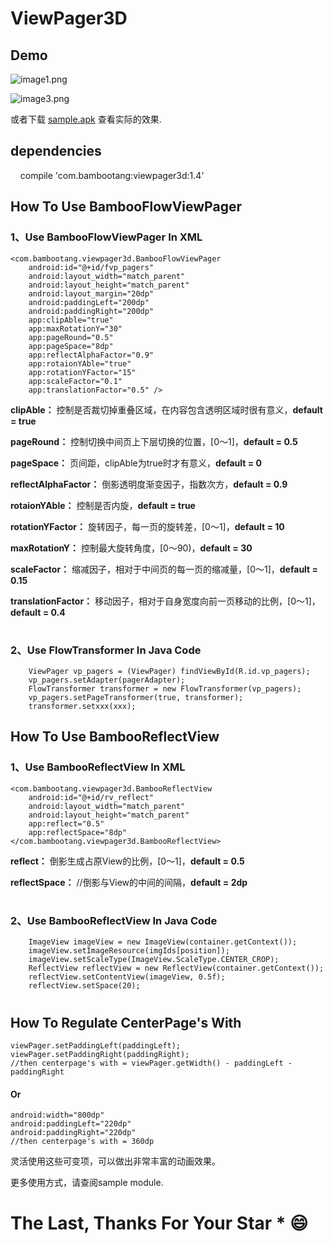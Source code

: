 # ViewPager3D

## Demo

![image1.png](https://github.com/bambootang/ViewPager3D/blob/master/imgs/img1.gif)

![image3.png](https://github.com/bambootang/ViewPager3D/blob/master/imgs/img3.gif)

或者下载 [sample.apk](https://github.com/bambootang/ViewPager3D/blob/master/sample.apk) 查看实际的效果.


## dependencies

        compile 'com.bambootang:viewpager3d:1.4'

  
  
  
## How To Use BambooFlowViewPager
### 1、Use BambooFlowViewPager In XML

    <com.bambootang.viewpager3d.BambooFlowViewPager
        android:id="@+id/fvp_pagers"
        android:layout_width="match_parent"
        android:layout_height="match_parent"
        android:layout_margin="20dp"
        android:paddingLeft="200dp"
        android:paddingRight="200dp"
        app:clipAble="true"
        app:maxRotationY="30"
        app:pageRound="0.5"
        app:pageSpace="8dp"
        app:reflectAlphaFactor="0.9"
        app:rotaionYAble="true"
        app:rotationYFactor="15"
        app:scaleFactor="0.1"
        app:translationFactor="0.5" />

**clipAble：** 控制是否裁切掉重叠区域，在内容包含透明区域时很有意义，**default = true**

**pageRound：** 控制切换中间页上下层切换的位置，\[0～1\]，**default = 0.5**

**pageSpace：** 页间距，clipAble为true时才有意义，**default = 0**

**reflectAlphaFactor：** 倒影透明度渐变因子，指数次方，**default = 0.9**

**rotaionYAble：** 控制是否内旋，**default = true**

**rotationYFactor：** 旋转因子，每一页的旋转差，\[0～1\]，**default = 10**

**maxRotationY：** 控制最大旋转角度，\[0～90\)，**default = 30**

**scaleFactor：** 缩减因子，相对于中间页的每一页的缩减量，\[0～1\]，**default = 0.15**

**translationFactor：** 移动因子，相对于自身宽度向前一页移动的比例，\[0～1\]，**default = 0.4**


#
  
  
### 2、Use FlowTransformer In Java Code

        ViewPager vp_pagers = (ViewPager) findViewById(R.id.vp_pagers);
        vp_pagers.setAdapter(pagerAdapter);
        FlowTransformer transformer = new FlowTransformer(vp_pagers);
        vp_pagers.setPageTransformer(true, transformer);
        transformer.setxxx(xxx);
        
        
        
        
        
## How To Use BambooReflectView 
  
### 1、Use BambooReflectView In XML

    <com.bambootang.viewpager3d.BambooReflectView
        android:id="@+id/rv_reflect"
        android:layout_width="match_parent"
        android:layout_height="match_parent"
        app:reflect="0.5"
        app:reflectSpace="8dp"
    </com.bambootang.viewpager3d.BambooReflectView>

**reflect：** 倒影生成占原View的比例，\[0～1\]，**default = 0.5**

**reflectSpace：** //倒影与View的中间的间隔，**default = 2dp**

#
  
### 2、Use BambooReflectView In Java Code

        ImageView imageView = new ImageView(container.getContext());
        imageView.setImageResource(imgIds[position]);
        imageView.setScaleType(ImageView.ScaleType.CENTER_CROP);
        ReflectView reflectView = new ReflectView(container.getContext());
        reflectView.setContentView(imageView, 0.5f);
        reflectView.setSpace(20);
#
  
  
  
## How To Regulate CenterPage's With

    viewPager.setPaddingLeft(paddingLeft);
    viewPager.setPaddingRight(paddingRight);
    //then centerpage's with = viewPager.getWidth() - paddingLeft - paddingRight
#### Or

    android:width="800dp"
    android:paddingLeft="220dp"
    android:paddingRight="220dp"
    //then centerpage's with = 360dp
    

灵活使用这些可变项，可以做出非常丰富的动画效果。

更多使用方式，请查阅sample module.



# The Last, Thanks For Your Star * 😄
